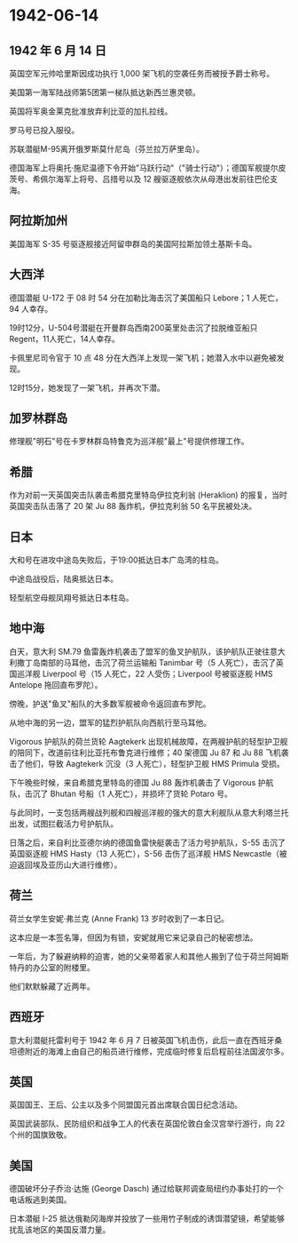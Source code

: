 # 1942-06-14

## 1942 年 6 月 14 日

英国空军元帅哈里斯因成功执行 1,000 架飞机的空袭任务而被授予爵士称号。

美国第一海军陆战师第5团第一梯队抵达新西兰惠灵顿。

英国将军奥金莱克批准放弃利比亚的加扎拉线。

罗马号已投入服役。

苏联潜艇M-95离开俄罗斯莫什尼岛（芬兰拉万萨里岛）。

德国海军上将奥托·施尼温德下令开始"马跃行动"（"骑士行动"）；德国军舰提尔皮茨号、希佩尔海军上将号、吕措号以及
12 艘驱逐舰依次从母港出发前往巴伦支海。

## 阿拉斯加州

美国海军 S-35 号驱逐舰接近阿留申群岛的美国阿拉斯加领土基斯卡岛。

## 大西洋

德国潜艇 U-172 于 08 时 54 分在加勒比海击沉了美国船只 Lebore；1
人死亡，94 人幸存。

19时12分，U-504号潜艇在开曼群岛西南200英里处击沉了拉脱维亚船只Regent，11人死亡，14人幸存。

卡佩里尼司令官于 10 点 48
分在大西洋上发现一架飞机；她潜入水中以避免被发现。

12时15分，她发现了一架飞机，并再次下潜。

## 加罗林群岛

修理舰"明石"号在卡罗林群岛特鲁克为巡洋舰"最上"号提供修理工作。

## 希腊

作为对前一天英国突击队袭击希腊克里特岛伊拉克利翁 (Heraklion)
的报复，当时英国突击队击落了 20 架 Ju 88 轰炸机，伊拉克利翁 50
名平民被处决。

## 日本

大和号在进攻中途岛失败后，于19:00抵达日本广岛湾的柱岛。

中途岛战役后，陆奥抵达日本。

轻型航空母舰凤翔号抵达日本柱岛。

## 地中海

白天，意大利 SM.79
鱼雷轰炸机袭击了盟军的鱼叉护航队，该护航队正驶往意大利撒丁岛南部的马耳他，击沉了荷兰运输船
Tanimbar 号（5 人死亡），击沉了英国巡洋舰 Liverpool 号（15 人死亡，22
人受伤；Liverpool 号被驱逐舰 HMS Antelope 拖回直布罗陀）。

傍晚，护送"鱼叉"船队的大多数军舰被命令返回直布罗陀。

从地中海的另一边，盟军的猛烈护航队向西航行至马耳他。

Vigorous 护航队的荷兰货轮 Aagtekerk
出现机械故障，在两艘护航的轻型护卫舰的陪同下，改道前往利比亚托布鲁克进行维修；40
架德国 Ju 87 和 Ju 88 飞机袭击了他们，导致 Aagtekerk 沉没（3
人死亡），轻型护卫舰 HMS Primula 受损。

下午晚些时候，来自希腊克里特岛的德国 Ju 88 轰炸机袭击了 Vigorous
护航队，击沉了 Bhutan 号船（1 人死亡），并损坏了货轮 Potaro 号。

与此同时，一支包括两艘战列舰和四艘巡洋舰的强大的意大利舰队从意大利塔兰托出发，试图拦截活力号护航队。

日落之后，来自利比亚德尔纳的德国鱼雷快艇袭击了活力号护航队，S-55
击沉了英国驱逐舰 HMS Hasty（13 人死亡），S-56 击伤了巡洋舰 HMS
Newcastle（被迫返回埃及亚历山大进行维修）。

## 荷兰

荷兰女学生安妮·弗兰克 (Anne Frank) 13 岁时收到了一本日记。

这本应是一本签名簿，但因为有锁，安妮就用它来记录自己的秘密想法。

一年后，为了躲避纳粹的迫害，她的父亲带着家人和其他人搬到了位于荷兰阿姆斯特丹的办公室的附楼里。

他们默默躲藏了近两年。

## 西班牙

意大利潜艇托雷利号于 1942 年 6 月 7
日被英国飞机击伤，此后一直在西班牙桑坦德附近的海滩上由自己的船员进行维修，完成临时修复后启程前往法国波尔多。

## 英国

英国国王、王后、公主以及多个同盟国元首出席联合国日纪念活动。

英国武装部队、民防组织和战争工人的代表在英国伦敦白金汉宫举行游行，向 22
个州的国旗致敬。

## 美国

德国破坏分子乔治·达施 (George Dasch)
通过给联邦调查局纽约办事处打的一个电话叛逃到美国。

日本潜艇 I-25
抵达俄勒冈海岸并投放了一些用竹子制成的诱饵潜望镜，希望能够扰乱该地区的美国反潜力量。


